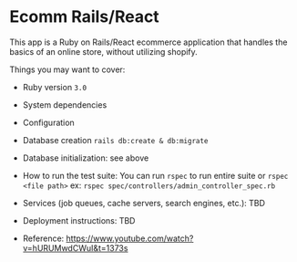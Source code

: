 # Ecomm Rails/React

This app is a Ruby on Rails/React ecommerce application that handles the basics of an online store, without utilizing shopify.

Things you may want to cover:

* Ruby version `3.0`

* System dependencies

* Configuration

* Database creation `rails db:create & db:migrate`

* Database initialization: see above

* How to run the test suite: You can run `rspec` to run entire suite or `rspec <file path>` ex: `rspec spec/controllers/admin_controller_spec.rb`

* Services (job queues, cache servers, search engines, etc.): TBD

* Deployment instructions: TBD

* Reference: https://www.youtube.com/watch?v=hURUMwdCWuI&t=1373s
